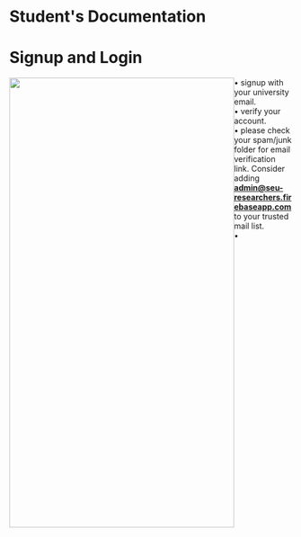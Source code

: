 # **Student's Documentation**

# Signup and Login

<img style="float: left;" src="./assets/images/signuplogin.gif" height="800px" width="400px">

• signup with your university email. </br>
• verify your account.</br>
• please check your spam/junk folder for email verification link. Consider adding **admin@seu-researchers.firebaseapp.com** to your trusted mail list.</br>
•